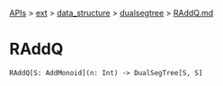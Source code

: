 [APIs](../../../index.md) > [ext](../../index.md) > [data_structure](../index.md) > [dualsegtree](./index.md) > [RAddQ.md]()

# RAddQ

```
RAddQ[S: AddMonoid](n: Int) -> DualSegTree[S, S]
```
